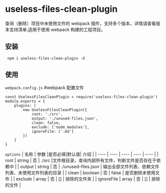 # useless-files-clean-plugin

查询（删除）项目中未使用文件的 webpack 插件，支持多个版本，详情请查看版本支持清单,适用于使用 webpack 构建的工程项目。

## 安装

```
 npm i useless-files-clean-plugin -d
```

## 使用

`webpack.config.js` #webpack 配置文件

```
const UselessFilesCleanPlugin = require('useless-files-clean-plugin')
module.exports = {
    plugins: [
        new UselessFilesCleanPlugin({
            root: './src',
            output: './unused-files.json',
            clean: false,
            exclude: ['node_modules'],
            ignoreFile: ['.md']
        })
    ]
}
```

`options`
| 名称 | 参数 |是否必填|默认值| 介绍 |
| ---- | ---- | ---- | ---- | ---- |
| root | string | 否 | ./src |文件根目录，查询内部所有文件，判断文件是否存在于依赖中 |
| output | string | 否 | ./unused-files.json | 输出全部文件列表、依赖文件列表、未使用文件列表的目录 |
| clean | boolean | 否 | false | 是否删除未使用文件 |
| exclude | array | 否 | [] | 排除的文件夹 |
| ignoreFile | array | 否 | [] | 排除的文件 |
